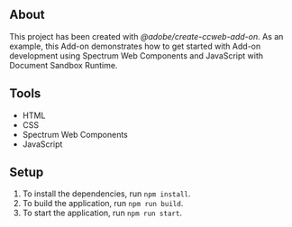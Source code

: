 ## About

This project has been created with _@adobe/create-ccweb-add-on_. As an example, this Add-on demonstrates how to get started with Add-on development using Spectrum Web Components and JavaScript with Document Sandbox Runtime.

## Tools

-   HTML
-   CSS
-   Spectrum Web Components
-   JavaScript

## Setup

1. To install the dependencies, run `npm install`.
2. To build the application, run `npm run build`.
3. To start the application, run `npm run start`.
